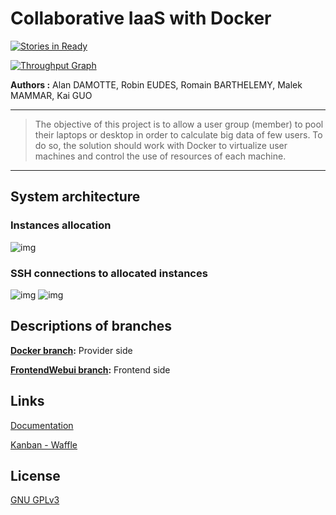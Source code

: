 Collaborative IaaS with Docker
==============================
[![Stories in Ready](https://badge.waffle.io/EudesRobin/iaas-collaboratif.png?label=ready&title=Ready)](https://waffle.io/EudesRobin/iaas-collaboratif)

[![Throughput Graph](https://graphs.waffle.io/EudesRobin/iaas-collaboratif/throughput.svg)](https://waffle.io/EudesRobin/iaas-collaboratif/metrics)

**Authors :** 
Alan DAMOTTE, Robin EUDES, Romain BARTHELEMY, Malek MAMMAR, Kai GUO

----------

> The objective of this project is to allow a user group (member) to pool their laptops or desktop in order to calculate big data of few users. To do so, the solution should work with Docker to virtualize user machines and control the use of resources of each machine.

----------

System architecture
-------------------

### Instances allocation
![img](http://air.imag.fr/images/5/59/Infrastructure_globale.png)

### SSH connections to allocated instances
![img](http://air.imag.fr/images/thumb/a/a8/Infra_generale_network.png/1000px-Infra_generale_network.png)
![img](http://air.imag.fr/images/5/58/Legend_infra.png)


Descriptions of branches
----------

**[Docker branch](https://github.com/EudesRobin/iaas-collaboratif/tree/docker):**
 Provider side

**[FrontendWebui branch](https://github.com/EudesRobin/iaas-collaboratif/tree/frontendWebui):**
 Frontend side

Links
-------
[Documentation](http://air.imag.fr/index.php/Projets-2015-2016-IaaS_Docker)

[Kanban - Waffle](https://waffle.io/EudesRobin/iaas-collaboratif)

License
-------
[GNU GPLv3](https://www.gnu.org/licenses/gpl-3.0.fr.html)




